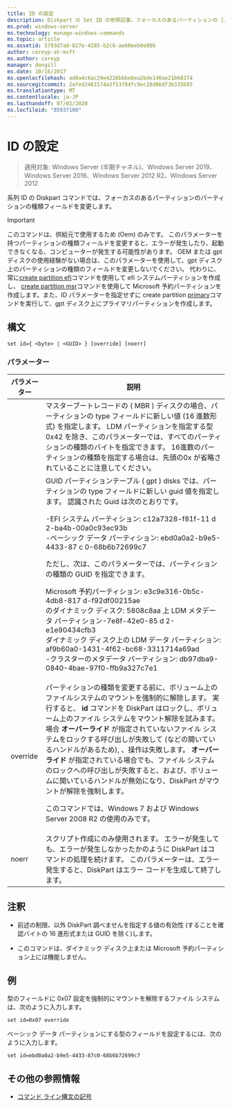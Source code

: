 ```yaml
---
title: ID の設定
description: Diskpart の Set ID の参照記事。フォーカスのあるパーティションの [パーティションの種類] フィールドを変更します。
ms.prod: windows-server
ms.technology: manage-windows-commands
ms.topic: article
ms.assetid: 5793d7ad-827e-4285-b2c6-ae60eeb0e886
author: coreyp-at-msft
ms.author: coreyp
manager: dongill
ms.date: 10/16/2017
ms.openlocfilehash: ad0a4c6ac29e4226bbbe6ea2bde140ae21b68374
ms.sourcegitcommit: 2afed2461574a3f53f84fc9ec28d86df3b335685
ms.translationtype: MT
ms.contentlocale: ja-JP
ms.lasthandoff: 07/02/2020
ms.locfileid: "85937100"
---
```

# <a name="set-id"></a>ID の設定

> 適用対象: Windows Server (半期チャネル)、Windows Server 2019、Windows Server 2016、Windows Server 2012 R2、Windows Server 2012

系列 ID の Diskpart コマンドでは、フォーカスのあるパーティションのパーティションの種類フィールドを変更します。

> [!IMPORTANT]
> このコマンドは、供給元で使用するため \(Oem\) のみです。 このパラメーターを持つパーティションの種類フィールドを変更すると、エラーが発生したり、起動できなくなる、コンピューターが発生する可能性があります。 OEM または gpt ディスクの使用経験がない場合は、このパラメーターを使用して、gpt ディスク上のパーティションの種類のフィールドを変更しないでください。 代わりに、常に[create partition efi](create-partition-efi.md)コマンドを使用して efi システムパーティションを作成し、 [create partition msr](create-partition-msr.md)コマンドを使用して Microsoft 予約パーティションを作成します。また、ID パラメーターを指定せずに create partition [primary](create-partition-primary.md)コマンドを実行して、gpt ディスク上にプライマリパーティションを作成します。



## <a name="syntax"></a>構文

```
set id={ <byte> | <GUID> } [override] [noerr]
```

### <a name="parameters"></a>パラメーター

| パラメーター |                                                                                                                                                                                                                                                                                                                                                                   説明                                                                                                                                                                                                                                                                                                                                                                   |
|-----------|-------------------------------------------------------------------------------------------------------------------------------------------------------------------------------------------------------------------------------------------------------------------------------------------------------------------------------------------------------------------------------------------------------------------------------------------------------------------------------------------------------------------------------------------------------------------------------------------------------------------------------------------------------------------------------------------------------------------------------------------------|
|  <byte>   |                                                                                                                                                                                                       マスターブートレコードの \( MBR \) ディスクの場合、パーティションの type フィールドに新しい値 (16 進数形式) を指定します。 LDM パーティションを指定する型 0x42 を除き、このパラメーターでは、すべてのパーティションの種類のバイトを指定できます。 16進数のパーティションの種類を指定する場合は、先頭の0x が省略されていることに注意してください。                                                                                                                                                                                                       |
|  <GUID>   | GUID パーティションテーブル \( gpt \) disks では、パーティションの type フィールドに新しい guid 値を指定します。 認識された Guid は次のとおりです。<p>-EFI システム パーティション: c12a7328\-f81f\-11 d 2\-ba4b\-00a0c93ec93b<br />-ベーシック データ パーティション: ebd0a0a2\-b9e5\-4433\-87 c 0\-68b6b72699c7<p>ただし、次は、このパラメーターでは、パーティションの種類の GUID を指定できます。<p>Microsoft 予約パーティション: e3c9e316\-0b5c\-4db8\-817 d\-f92df00215ae<br />のダイナミック ディスク: 5808c8aa 上 LDM メタデータ パーティション\-7e8f\-42e0\-85 d 2\-e1e90434cfb3<br />ダイナミック ディスク上の LDM データ パーティション: af9b60a0\-1431\-4f62\-bc68\-3311714a69ad<br />-クラスターのメタデータ パーティション: db97dba9\-0840\-4bae\-97f0\-ffb9a327c7e1 |
| override  |                                                                パーティションの種類を変更する前に、ボリューム上のファイルシステムのマウントを強制的に解除します。 実行すると、 **id** コマンドを DiskPart はロックし、ボリューム上のファイル システムをマウント解除を試みます。 場合 **オーバーライド** が指定されていないファイル システムをロックする呼び出しが失敗して \(などの開いているハンドルがあるため\), 、操作は失敗します。 **オーバーライド** が指定されている場合でも、ファイル システムのロックへの呼び出しが失敗すると、および、ボリュームに開いているハンドルが無効になり、DiskPart がマウントが解除を強制します。<p>このコマンドでは、Windows 7 および Windows Server 2008 R2 の使用のみです。                                                                 |
|   noerr   |                                                                                                                                                                                                                                                                    スクリプト作成にのみ使用されます。 エラーが発生しても、エラーが発生しなかったかのように DiskPart はコマンドの処理を続けます。 このパラメーターは、エラー発生すると、DiskPart はエラー コードを生成して終了します。                                                                                                                                                                                                                                                                    |

## <a name="remarks"></a>注釈

-   前述の制限、以外 DiskPart 調べませんを指定する値の有効性 \(することを確認バイトの 16 進形式または GUID を除く\)します。

-   このコマンドは、ダイナミック ディスク上または Microsoft 予約パーティション上には機能しません。

## <a name="examples"></a>例
型のフィールドに 0x07 設定を強制的にマウントを解除するファイル システムは、次のように入力します。

```
set id=0x07 override
```

ベーシック データ パーティションにする型のフィールドを設定するには、次のように入力します。

```
set id=ebd0a0a2-b9e5-4433-87c0-68b6b72699c7
```

## <a name="additional-references"></a>その他の参照情報
- [コマンド ライン構文の記号](command-line-syntax-key.md)




